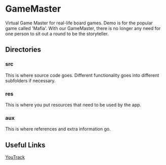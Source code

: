 # GameMaster
Virtual Game Master for real-life board games. Demo is for the popular game called 'Mafia'. With our GameMaster, there is no longer any need for one person to sit out a round to be the storyteller.

## Directories

### src

This is where source code goes. Different functionality goes into different subfolders if necessary.

### res

This is where you put resources that need to be used by the app.

### aux

This is where references and extra information go.

## Useful Links

[YouTrack](http://gamemaster.myjetbrains.com/)